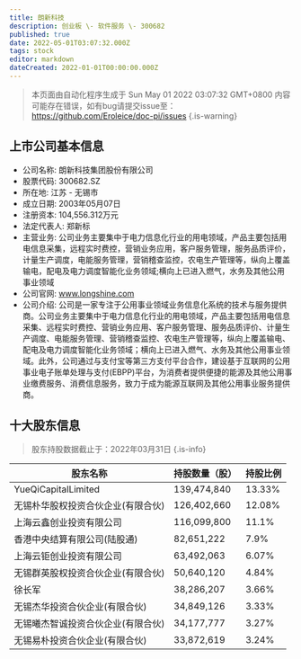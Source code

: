 ```yaml
---
title: 朗新科技
description: 创业板 \- 软件服务 \- 300682
published: true
date: 2022-05-01T03:07:32.000Z
tags: stock
editor: markdown
dateCreated: 2022-01-01T00:00:00.000Z
---
```


> 本页面由自动化程序生成于 Sun May 01 2022 03:07:32 GMT+0800
> 内容可能存在错误，如有bug请提交issue至：https://github.com/Eroleice/doc-pi/issues
{.is-warning}

## 上市公司基本信息
- 公司名称: 朗新科技集团股份有限公司
- 股票代码: 300682.SZ
- 所在地: 江苏 - 无锡市
- 成立日期: 2003年05月07日
- 注册资本: 104,556.312万元
- 法定代表人: 郑新标
- 主营业务: 公司业务主要集中于电力信息化行业的用电领域，产品主要包括用电信息采集，远程实时费控，营销业务应用，客户服务管理，服务品质评价，计量生产调度，电能服务管理，营销稽查监控，农电生产管理等，纵向上覆盖输电，配电及电力调度智能化业务领域;横向上已进入燃气，水务及其他公用事业领域
- 公司官网: www.longshine.com
- 公司介绍: 公司是一家专注于公用事业领域业务信息化系统的技术与服务提供商。公司业务主要集中于电力信息化行业的用电领域，产品主要包括用电信息采集、远程实时费控、营销业务应用、客户服务管理、服务品质评价、计量生产调度、电能服务管理、营销稽查监控、农电生产管理等，纵向上覆盖输电、配电及电力调度智能化业务领域；横向上已进入燃气、水务及其他公用事业领域。此外，公司通过与支付宝等第三方支付平台合作，建设基于互联网的公用事业电子账单处理与支付(EBPP)平台，为消费者提供便捷的能源及其他公用事业缴费服务、消费信息服务，致力于成为能源互联网及其他公用事业服务提供商。


## 十大股东信息
> 股东持股数据截止于：2022年03月31日
{.is-info}

| 股东名称 | 持股数量（股） | 持股比例 |
| --- | --- | --- |
| YueQiCapitalLimited | 139,474,840 | 13.33% |
| 无锡朴华股权投资合伙企业(有限合伙) | 126,402,660 | 12.08% |
| 上海云鑫创业投资有限公司 | 116,099,800 | 11.1% |
| 香港中央结算有限公司(陆股通) | 82,651,222 | 7.9% |
| 上海云钜创业投资有限公司 | 63,492,063 | 6.07% |
| 无锡群英股权投资合伙企业(有限合伙) | 50,640,120 | 4.84% |
| 徐长军 | 38,286,207 | 3.66% |
| 无锡杰华投资合伙企业(有限合伙) | 34,849,126 | 3.33% |
| 无锡曦杰智诚投资合伙企业(有限合伙) | 34,177,777 | 3.27% |
| 无锡易朴投资合伙企业(有限合伙) | 33,872,619 | 3.24% |




